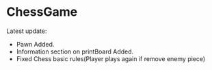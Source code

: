 # ChessGame
Latest update:
- Pawn Added.
- Information section on printBoard Added.
- Fixed Chess basic rules(Player plays again if remove enemy piece)
